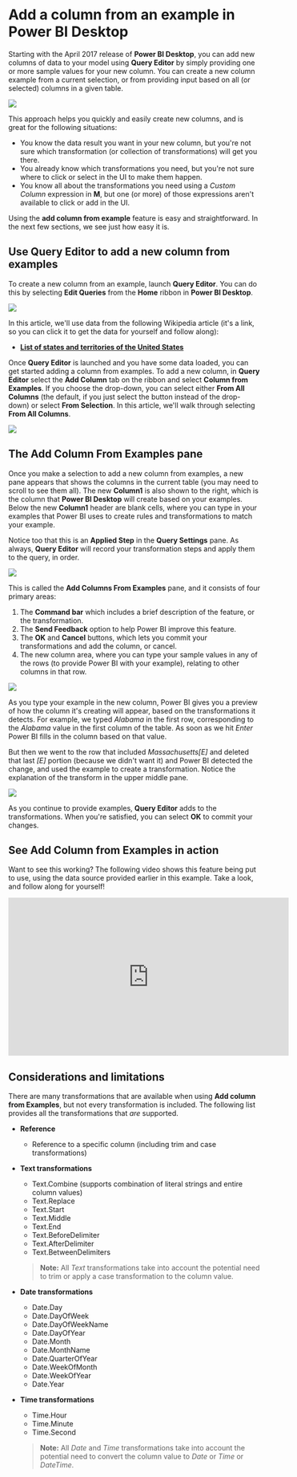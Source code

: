<properties
   pageTitle="Add a column from an example in Power BI Desktop"
   description="Quickly create a new column in Power BI Desktop using existing columns as examples"
   services="powerbi"
   documentationCenter=""
   authors="davidiseminger"
   manager="erikre"
   backup=""
   editor=""
   tags=""
   qualityFocus="no"
   qualityDate=""/>

<tags
   ms.service="powerbi"
   ms.devlang="NA"
   ms.topic="article"
   ms.tgt_pltfrm="NA"
   ms.workload="powerbi"
   ms.date="04/03/2017"
   ms.author="davidi"/>

# Add a column from an example in Power BI Desktop

Starting with the April 2017 release of **Power BI Desktop**, you can add new columns of data to your model using **Query Editor** by simply providing one or more sample values for your new column. You can create a new column example from a current selection, or from providing input based on all (or selected) columns in a given table.

![](media/powerbi-desktop-add-column-from-example/add-column-from-example_01.png)

This approach helps you quickly and easily create new columns, and is great for the following situations:

-   You know the data result you want in your new column, but you're not sure which transformation (or collection of transformations) will get you there.
-   You already know which transformations you need, but you're not sure where to click or select in the UI to make them happen.
-   You know all about the transformations you need using a *Custom Column* expression in **M**, but one (or more) of those expressions aren't available to click or add in the UI.

Using the **add column from example** feature is easy and straightforward. In the next few sections, we see just how easy it is.

## Use Query Editor to add a new column from examples

To create a new column from an example, launch **Query Editor**. You can do this by selecting **Edit Queries** from the **Home** ribbon in **Power BI Desktop**.

![](media/powerbi-desktop-add-column-from-example/add-column-from-example_02.png)

In this article, we'll use data from the following Wikipedia article (it's a link, so you can click it to get the data for yourself and follow along):

-   [**List of states and territories of the United States**](https://wikipedia.org/wiki/List_of_states_and_territories_of_the_United_States)

Once **Query Editor** is launched and you have some data loaded, you can get started adding a column from examples. To add a new column, in **Query Editor** select the **Add Column** tab on the ribbon and select **Column from Examples**. If you choose the drop-down, you can select either **From All Columns** (the default, if you just select the button instead of the drop-down) or select **From Selection**. In this article, we'll walk through selecting **From All Columns**.

![](media/powerbi-desktop-add-column-from-example/add-column-from-example_03.png)

## The Add Column From Examples pane

Once you make a selection to add a new column from examples, a new pane appears that shows the columns in the current table (you may need to scroll to see them all). The new **Column1** is also shown to the right, which is the column that **Power BI Desktop** will create based on your examples. Below the new **Column1** header are blank cells, where you can type in your examples that Power BI uses to create rules and transformations to match your example.

Notice too that this is an **Applied Step** in the **Query Settings** pane. As always, **Query Editor** will record your transformation steps and apply them to the query, in order.

![](media/powerbi-desktop-add-column-from-example/add-column-from-example_04.png)

This is called the **Add Columns From Examples** pane, and it consists of four primary areas:

1.  The **Command bar** which includes a brief description of the feature, or the transformation.
2.  The **Send Feedback** option to help Power BI improve this feature.
3.  The **OK** and **Cancel** buttons, which lets you commit your transformations and add the column, or cancel.
4.  The new column area, where you can type your sample values in any of the rows (to provide Power BI with your example), relating to other columns in that row.

![](media/powerbi-desktop-add-column-from-example/add-column-from-example_05.png)

As you type your example in the new column, Power BI gives you a preview of how the column it's creating will appear, based on the transformations it detects. For example, we typed *Alabama* in the first row, corresponding to the *Alabama* value in the first column of the table. As soon as we hit *Enter* Power BI fills in the column based on that value.

But then we went to the row that included *Massachusetts[E]* and deleted that last *[E]* portion (because we didn't want it) and Power BI detected the change, and used the example to create a transformation. Notice the explanation of the transform in the upper middle pane.

![](media/powerbi-desktop-add-column-from-example/add-column-from-example_06.png)

As you continue to provide examples, **Query Editor** adds to the transformations. When you're satisfied, you can select **OK** to commit your changes.


## See Add Column from Examples in action

Want to see this working? The following video shows this feature being put to use, using the data source provided earlier in this example. Take a look, and follow along for yourself!

<iframe width="560" height="315" src="https://www.youtube.com/embed/-ykbVW9wQfw" frameborder="0" allowfullscreen></iframe>

## Considerations and limitations

There are many transformations that are available when using **Add column from Examples**, but not every transformation is included. The following list provides all the transformations that *are* supported.


-   **Reference**
    -   Reference to a specific column (including trim and case transformations)


-   **Text transformations**
    -   Text.Combine (supports combination of literal strings and entire column values)
    -   Text.Replace
    -   Text.Start
    -   Text.Middle
    -   Text.End
    -   Text.BeforeDelimiter
    -   Text.AfterDelimiter
    -   Text.BetweenDelimiters

    > **Note:** All *Text* transformations take into account the potential need to trim or apply a case transformation to the column value.

-   **Date transformations**
    -   Date.Day
    -   Date.DayOfWeek
    -   Date.DayOfWeekName
    -   Date.DayOfYear
    -   Date.Month
    -   Date.MonthName
    -   Date.QuarterOfYear
    -   Date.WeekOfMonth
    -   Date.WeekOfYear
    -   Date.Year


-   **Time transformations**
    -   Time.Hour
    -   Time.Minute
    -   Time.Second

    > **Note:** All *Date* and *Time* transformations take into account the potential need to convert the column value to *Date* or *Time* or *DateTime*.
